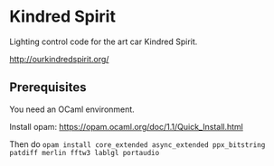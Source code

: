 Kindred Spirit
==============

Lighting control code for the art car Kindred Spirit.

http://ourkindredspirit.org/

Prerequisites
-------------

You need an OCaml environment.

Install opam: https://opam.ocaml.org/doc/1.1/Quick_Install.html

Then do
`opam install core_extended async_extended ppx_bitstring patdiff merlin fftw3 lablgl portaudio`
